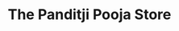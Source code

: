 ---
title: "The Panditji Pooja Store"
url: /hyderabad/the-panditji-pooja-store/
shop: Lebensmittel
---